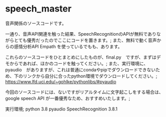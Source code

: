 # speech_master

音声関係のソースコードです。

一通り、音声API関連を触った結果、SpeechRecognitionのAPIが無料でありながらとても優秀だったのでここにコードを置きます。;
また、無料で動く音声からの感情分析API Empath を使っているでもも、あります。

これらのソースコードをひとまとめにしたものが、final.py　ですが、まずはデモからであれば、ほかのコードを触ってください。;
また、実行環境に、pyaudio　がありますが、これは普通にcondaやpipでダウンロードできないため、下のリンクから自分に合ったpython環境でダウンロードしてください。;
https://www.lfd.uci.edu/~gohlke/pythonlibs/#pyaudio

今回のソースコードには、ないですがリアルタイムに文字起こしをする場合は、google speech API が一番優秀なため、おすすめいたします。;

実行環境;
python 3.8
pyaudio 
SpeechRecognition 3.8.1
